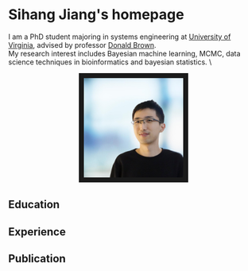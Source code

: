 # Sihang Jiang's homepage
I am a PhD student majoring in systems engineering at [University of Virginia](https://engineering.virginia.edu/departments/systems-and-information-engineering), advised by professor [Donald Brown](https://datascience.virginia.edu/people/donald-brown).\
My research interest includes Bayesian machine learning, MCMC, data science techniques in bioinformatics and bayesian statistics. \


<p align="center">
<img src="./photo-min.JPG" width="200" height="200" border="10"/>
</p>

## Education
## Experience
## Publication

